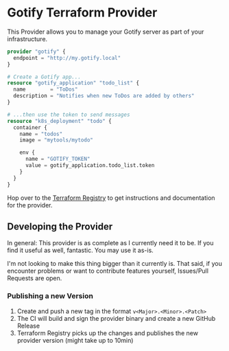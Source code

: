 # Gotify Terraform Provider

This Provider allows you to manage your Gotify server as part of your infrastructure.

```terraform
provider "gotify" {
  endpoint = "http://my.gotify.local"
}

# Create a Gotify app...
resource "gotify_application" "todo_list" {
  name        = "ToDos"
  description = "Notifies when new ToDos are added by others"
}

# ...then use the token to send messages
resource "k8s_deployment" "todo" {
  container {
    name = "todos"
    image = "mytools/mytodo"

    env {
      name = "GOTIFY_TOKEN"
      value = gotify_application.todo_list.token
    }
  }
}
```

Hop over to the [Terraform Registry](https://registry.terraform.io/providers/LukasKnuth/gotify/) to get instructions and documentation for the provider.

## Developing the Provider

In general: This provider is as complete as I currently need it to be. If you find it useful as well, fantastic. You may use it as-is.

I'm not looking to make this thing bigger than it currently is. That said, if you encounter problems or want to contribute features yourself, Issues/Pull Requests are open.

### Publishing a new Version

1. Create and push a new tag in the format `v<Major>.<Minor>.<Patch>`
2. The CI will build and sign the provider binary and create a new GitHub Release
3. Terraform Registry picks up the changes and publishes the new provider version (might take up to 10min)

